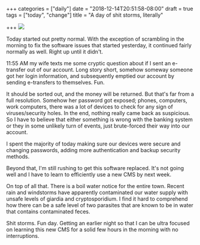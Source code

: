 +++
categories = ["daily"]
date = "2018-12-14T20:51:58-08:00"
draft = true
tags = ["today", "change"]
title = "A day of shit storms, literally"

+++
![](/uploads/IMG_8578.JPG)

Today started out pretty normal. With the exception of scrambling in the morning to fix the software issues that started yesterday, it continued fairly normally as well. Right up until it didn't. 

11:55 AM my wife texts me some cryptic question about if I sent an e-transfer out of our account. Long story short, somehow someway someone got her login information, and subsequently emptied our account by sending e-transfers to themselves. Fun.

It should be sorted out, and the money will be returned. But that's far from a full resolution. Somehow her password got exposed; phones, computers, work computers, there was a lot of devices to check for any sign of viruses/security holes. In the end, nothing really came back as suspicious. So I have to believe that either something is wrong with the banking system or they in some unlikely turn of events, just brute-forced their way into our account.

I spent the majority of today making sure our devices were secure and changing passwords, adding more authentication and backup security methods. 

Beyond that, I'm still rushing to get this software replaced. It's not going well and I have to learn to efficiently use a new CMS by next week. 

On top of all that. There is a boil water notice for the entire town. Recent rain and windstorms have apparently contaminated our water supply with unsafe levels of giardia and cryptosporidium. I find it hard to comprehend how there can be a safe level of two parasites that are known to be in water that contains contaminated feces.

Shit storms. Fun day. Getting an earlier night so that I can be ultra focused on learning this new CMS for a solid few hours in the morning with no interruptions.